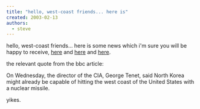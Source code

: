 ```yaml
---
title: "hello, west-coast friends... here is"
created: 2003-02-13
authors: 
  - steve
---
```


hello, west-coast friends... here is some news which i'm sure you will be happy to receive, [here](http://www.cnn.com/2003/WORLD/asiapcf/east/02/12/us.nkorea/index.html) and [here](http://www.washingtonpost.com/wp-dyn/articles/A63598-2003Feb12.html) and [here](http://news.bbc.co.uk/2/hi/asia-pacific/2751509.stm).  
  
the relevant quote from the bbc article:  
  

On Wednesday, the director of the CIA, George Tenet, said North Korea might already be capable of hitting the west coast of the United States with a nuclear missile.

  
  
  
yikes.
